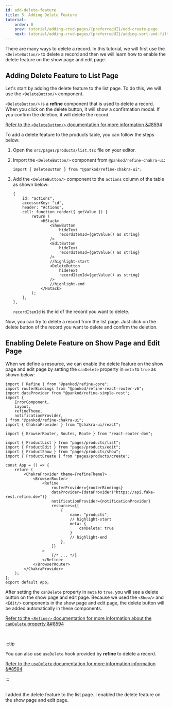 ```yaml
---
id: add-delete-feature
title: 5. Adding Delete Feature
tutorial:
    order: 0
    prev: tutorial/adding-crud-pages/{preferredUI}/add-create-page
    next: tutorial/adding-crud-pages/{preferredUI}/adding-sort-and-filters
---
```


There are many ways to delete a record. In this tutorial, we will first use the `<DeleteButton/>` to delete a record and then we will learn how to enable the delete feature on the show page and edit page.

## Adding Delete Feature to List Page

Let's start by adding the delete feature to the list page. To do this, we will use the `<DeleteButton/>` component.

`<DeleteButton/>` is a **refine** component that is used to delete a record. When you click on the delete button, it will show a confirmation modal. If you confirm the deletion, it will delete the record.

[Refer to the `<DeleteButton/>` documentation for more information &#8594](/docs/api-reference/chakra-ui/components/buttons/delete-button/)

To add a delete feature to the products table, you can follow the steps below:

1. Open the `src/pages/products/list.tsx` file on your editor.

2. Import the `<DeleteButton/>` component from `@pankod/refine-chakra-ui`:

    ```tsx
    import { DeleteButton } from "@pankod/refine-chakra-ui";
    ```

3. Add the `<DeleteButton/>` component to the `actions` column of the table as shown below:

    ```tsx
    {
        id: "actions",
        accessorKey: "id",
        header: "Actions",
        cell: function render({ getValue }) {
            return (
                <HStack>
                    <ShowButton
                        hideText
                        recordItemId={getValue() as string}
                    />
                    <EditButton
                        hideText
                        recordItemId={getValue() as string}
                    />
                    //highlight-start
                    <DeleteButton
                        hideText
                        recordItemId={getValue() as string}
                    />
                    //highlight-end
                </HStack>
            );
        },
    },
    ```

    `recordItemId` is the id of the record you want to delete.

Now, you can try to delete a record from the list page. Just click on the delete button of the record you want to delete and confirm the deletion.

## Enabling Delete Feature on Show Page and Edit Page

When we define a resource, we can enable the delete feature on the show page and edit page by setting the `canDelete` property in `meta` to `true` as shown below:

```tsx src="src/App.tsx"
import { Refine } from "@pankod/refine-core";
import routerBindings from "@pankod/refine-react-router-v6";
import dataProvider from "@pankod/refine-simple-rest";
import {
    ErrorComponent,
    Layout,
    refineTheme,
    notificationProvider,
} from "@pankod/refine-chakra-ui";
import { ChakraProvider } from "@chakra-ui/react";

import { BrowserRouter, Routes, Route } from "react-router-dom";

import { ProductList } from "pages/products/list";
import { ProductEdit } from "pages/products/edit";
import { ProductShow } from "pages/products/show";
import { ProductCreate } from "pages/products/create";

const App = () => {
    return (
        <ChakraProvider theme={refineTheme}>
            <BrowserRouter>
                <Refine
                    routerProvider={routerBindings}
                    dataProvider={dataProvider("https://api.fake-rest.refine.dev")}
                    notificationProvider={notificationProvider}
                    resources={[
                        {
                            name: "products",
                            // highlight-start
                            meta: {
                                canDelete: true
                            }
                            // highlight-end
                        },
                    ]}
                >
                    {/* ... */}
                </Refine>
            </BrowserRouter>
        </ChakraProvider>
    );
};
export default App;
```

After setting the `canDelete` property in `meta` to `true`, you will see a delete button on the show page and edit page. Because we used the `<Show/>` and `<Edit/>` components in the show page and edit page, the delete button will be added automatically in these components.

[Refer to the `<Refine/>` documentation for more information about the `canDelete` property &#8594](/docs/api-reference/core/components/refine-config.md#candelete)

<br/>

:::tip

You can also use `useDelete` hook provided by **refine** to delete a record.

[Refer to the `useDelete` documentation for more information information &#8594](/docs/api-reference/core/hooks/data/useDelete/)

:::

<br/>

<Checklist>

<ChecklistItem id="add-delete-feature-chakra-ui">
I added the delete feature to the list page.
</ChecklistItem>
<ChecklistItem id="add-delete-feature-chakra-ui-2">
I enabled the delete feature on the show page and edit page.
</ChecklistItem>

</Checklist>
